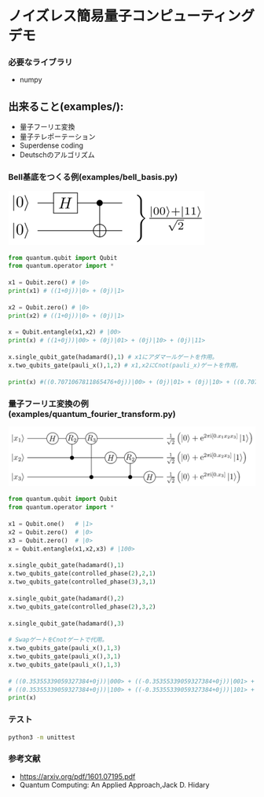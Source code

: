 # ノイズレス簡易量子コンピューティングデモ

### 必要なライブラリ
* numpy

## 出来ること(examples/):
* 量子フーリエ変換
* 量子テレポーテーション
* Superdense coding
* Deutschのアルゴリズム

### Bell基底をつくる例(examples/bell_basis.py)
![bell_state](images/bell_state.png)
```python
from quantum.qubit import Qubit
from quantum.operator import *

x1 = Qubit.zero() # |0>
print(x1) # ((1+0j))|0> + (0j)|1>

x2 = Qubit.zero() # |0>
print(x2) # ((1+0j))|0> + (0j)|1>

x = Qubit.entangle(x1,x2) # |00>
print(x) # ((1+0j))|00> + (0j)|01> + (0j)|10> + (0j)|11>

x.single_qubit_gate(hadamard(),1) # x1にアダマールゲートを作用。
x.two_qubits_gate(pauli_x(),1,2) # x1,x2にCnot(pauli_x)ゲートを作用。

print(x) #((0.7071067811865476+0j))|00> + (0j)|01> + (0j)|10> + ((0.7071067811865476+0j))|11>
```

### 量子フーリエ変換の例(examples/quantum_fourier_transform.py)
![quantum_fourier_transform](images/quantum_fourier_transform.png)
```python
from quantum.qubit import Qubit
from quantum.operator import *

x1 = Qubit.one()   # |1>
x2 = Qubit.zero()  # |0>
x3 = Qubit.zero()  # |0>
x = Qubit.entangle(x1,x2,x3) # |100>

x.single_qubit_gate(hadamard(),1)
x.two_qubits_gate(controlled_phase(2),2,1)
x.two_qubits_gate(controlled_phase(3),3,1)
 
x.single_qubit_gate(hadamard(),2)
x.two_qubits_gate(controlled_phase(2),3,2)

x.single_qubit_gate(hadamard(),3)

# SwapゲートをCnotゲートで代用。
x.two_qubits_gate(pauli_x(),1,3)
x.two_qubits_gate(pauli_x(),3,1)
x.two_qubits_gate(pauli_x(),1,3)

# ((0.35355339059327384+0j))|000> + ((-0.35355339059327384+0j))|001> + ((0.35355339059327384+0j))|010> + ((-0.35355339059327384+0j))|011> +
# ((0.35355339059327384+0j))|100> + ((-0.35355339059327384+0j))|101> + ((0.35355339059327384+0j))|110> + ((-0.35355339059327384+0j))|111>
print(x)
```

### テスト
```bash
python3 -m unittest
```

### 参考文献
* https://arxiv.org/pdf/1601.07195.pdf
* Quantum Computing: An Applied Approach,Jack D. Hidary
